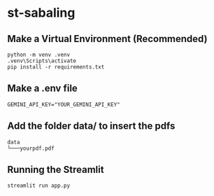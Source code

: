 # st-sabaling

## Make a Virtual Environment (Recommended)
```
python -m venv .venv
.venv\Scripts\activate
pip install -r requirements.txt
```

## Make a .env file
```
GEMINI_API_KEY="YOUR_GEMINI_API_KEY"
```

## Add the folder data/ to insert the pdfs
```
data
└───yourpdf.pdf
```

## Running the Streamlit
```
streamlit run app.py
```
